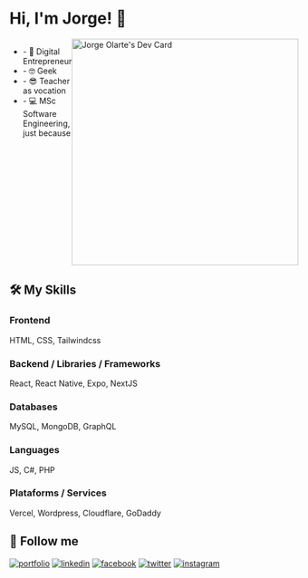 
# Hi, I'm Jorge! 👋

<div style="display: grid;">
  <div style="grid-column: 1 / 2; grid-row: 1;">
    <ul>
  <li>- 🚀 Digital Entrepreneur</li>
  <li>- 🤓 Geek </li>
  <li>- 😎 Teacher as vocation</li>
  <li>- 💻 MSc Software Engineering, just because</li>
</ul>
  </div>
  <div style="grid-column: 2 / 2; grid-row: 1;">
    <a href="https://app.daily.dev/jorgeolarte"><img src="https://api.daily.dev/devcards/b6d20d4025114c43bbb6ce20c233f353.png?r=055" width="400" alt="Jorge Olarte's Dev Card"/></a>
  </div>
</div>
      
## 🛠 My Skills

### Frontend
HTML, CSS, Tailwindcss

### Backend / Libraries / Frameworks
React, React Native, Expo, NextJS

### Databases
MySQL, MongoDB, GraphQL

### Languages
JS, C#, PHP

### Plataforms / Services
Vercel, Wordpress, Cloudflare, GoDaddy

## 🔗 Follow me
[![portfolio](https://img.shields.io/badge/my_portfolio-000?style=flat-square&logo=ko-fi&logoColor=white)](https://jorgeolarte.com/)
[![linkedin](https://img.shields.io/badge/linkedin-0A66C2?style=flat-square&logo=linkedin&logoColor=white)](https://www.linkedin.com/in/jorgeduardolarte/)
[![facebook](https://img.shields.io/badge/facebook-1DA1F2?style=flat-square&logo=facebook&logoColor=white)](https://www.facebook.com/jorgeduardolarte)
[![twitter](https://img.shields.io/badge/twitter-1DA1F2?style=flat-square&logo=twitter&logoColor=white)](https://twitter.com/jorgeolarte)
[![instagram](https://img.shields.io/badge/instagram-dd2a7b?style=flat-square&logo=instagram&logoColor=white)](https://instagram.com/jorgeolarte)
